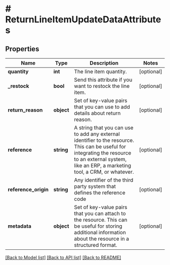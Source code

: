 # # ReturnLineItemUpdateDataAttributes

## Properties

Name | Type | Description | Notes
------------ | ------------- | ------------- | -------------
**quantity** | **int** | The line item quantity. | [optional]
**_restock** | **bool** | Send this attribute if you want to restock the line item. | [optional]
**return_reason** | **object** | Set of key-value pairs that you can use to add details about return reason. | [optional]
**reference** | **string** | A string that you can use to add any external identifier to the resource. This can be useful for integrating the resource to an external system, like an ERP, a marketing tool, a CRM, or whatever. | [optional]
**reference_origin** | **string** | Any identifier of the third party system that defines the reference code | [optional]
**metadata** | **object** | Set of key-value pairs that you can attach to the resource. This can be useful for storing additional information about the resource in a structured format. | [optional]

[[Back to Model list]](../../README.md#models) [[Back to API list]](../../README.md#endpoints) [[Back to README]](../../README.md)
